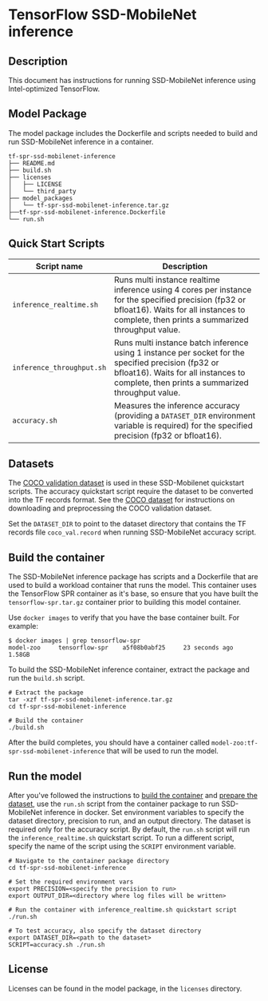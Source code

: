 <!--- 0. Title -->
# TensorFlow SSD-MobileNet inference

<!-- 10. Description -->
## Description

This document has instructions for running SSD-MobileNet inference using
Intel-optimized TensorFlow.

## Model Package

The model package includes the Dockerfile and scripts needed to build and
run SSD-MobileNet inference in a container.
```
tf-spr-ssd-mobilenet-inference
├── README.md
├── build.sh
├── licenses
│   ├── LICENSE
│   └── third_party
├── model_packages
│   └── tf-spr-ssd-mobilenet-inference.tar.gz
├──tf-spr-ssd-mobilenet-inference.Dockerfile
└── run.sh
```

<!--- 40. Quick Start Scripts -->
## Quick Start Scripts

| Script name | Description |
|-------------|-------------|
| `inference_realtime.sh` | Runs multi instance realtime inference using 4 cores per instance for the specified precision (fp32 or bfloat16). Waits for all instances to complete, then prints a summarized throughput value. |
| `inference_throughput.sh` | Runs multi instance batch inference using 1 instance per socket for the specified precision (fp32 or bfloat16). Waits for all instances to complete, then prints a summarized throughput value. |
| `accuracy.sh` | Measures the inference accuracy (providing a `DATASET_DIR` environment variable is required) for the specified precision (fp32 or bfloat16). |

<!--- 30. Datasets -->
## Datasets

The [COCO validation dataset](http://cocodataset.org) is used in these
SSD-Mobilenet quickstart scripts. The accuracy quickstart script require the dataset to be converted into the TF records format.
See the [COCO dataset](https://github.com/IntelAI/models/tree/master/datasets/coco) for instructions on
downloading and preprocessing the COCO validation dataset.

Set the `DATASET_DIR` to point to the dataset directory that contains the TF records file `coco_val.record` when running SSD-MobileNet accuracy script.

## Build the container

The SSD-MobileNet inference package has scripts and a Dockerfile that are
used to build a workload container that runs the model. This container
uses the TensorFlow SPR container as it's base, so ensure that you have built
the `tensorflow-spr.tar.gz` container prior to building this model container.

Use `docker images` to verify that you have the base container built. For example:
```
$ docker images | grep tensorflow-spr
model-zoo     tensorflow-spr    a5f08b0abf25     23 seconds ago   1.58GB
```

To build the SSD-MobileNet inference container, extract the package and
run the `build.sh` script.
```
# Extract the package
tar -xzf tf-spr-ssd-mobilenet-inference.tar.gz
cd tf-spr-ssd-mobilenet-inference

# Build the container
./build.sh
```

After the build completes, you should have a container called
`model-zoo:tf-spr-ssd-mobilenet-inference` that will be used to run the model.

## Run the model

After you've followed the instructions to [build the container](#build-the-container)
and [prepare the dataset](#datasets), use the `run.sh` script from the container
package to run SSD-MobileNet inference in docker. Set environment variables to
specify the dataset directory, precision to run, and
an output directory. 
The dataset is required only for the accuracy script.
By default, the `run.sh` script will run the
`inference_realtime.sh` quickstart script. To run a different script, specify
the name of the script using the `SCRIPT` environment variable.
```
# Navigate to the container package directory
cd tf-spr-ssd-mobilenet-inference

# Set the required environment vars
export PRECISION=<specify the precision to run>
export OUTPUT_DIR=<directory where log files will be written>

# Run the container with inference_realtime.sh quickstart script
./run.sh

# To test accuracy, also specify the dataset directory
export DATASET_DIR=<path to the dataset>
SCRIPT=accuracy.sh ./run.sh
```

<!--- 80. License -->
## License

Licenses can be found in the model package, in the `licenses` directory.

